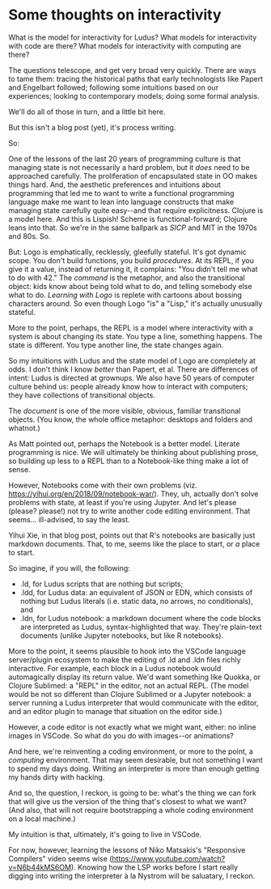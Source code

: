 # Some thoughts on interactivity

What is the model for interactivity for Ludus? What models for interactivity with code are there? What models for interactivity with computing are there?

The questions telescope, and get very broad very quickly. There are ways to tame them: tracing the historical paths that early technologists like Papert and Engelbart followed; following some intuitions based on our experiences; looking to contemporary models; doing some formal analysis.

We'll do all of those in turn, and a little bit here.

But this isn't a blog post (yet), it's process writing.

So:

One of the lessons of the last 20 years of programming culture is that managing state is not necessarily a hard problem, but it _does_ need to be approached carefully. The proliferation of encapsulated state in OO makes things hard. And, the aesthetic preferences and intuitions about programming that led me to want to write a functional programming language make me want to lean into language constructs that make managing state carefully quite easy--and that require explicitness. Clojure is a model here. And this is Lispish! Scheme is functional-forward; Clojure leans into that. So we're in the same ballpark as _SICP_ and MIT in the 1970s and 80s. So.

But: Logo is emphatically, recklessly, gleefully stateful. It's got dynamic scope. You don't build functions, you build _procedures_. At its REPL, if you give it a value, instead of returning it, it complains: "You didn't tell me what to do with 42." The _command_ is the metaphor, and also the transitional object: kids know about being told what to do, and telling somebody else what to do. _Learning with Logo_ is replete with cartoons about bossing characters around. So even though Logo "is" a "Lisp," it's actually unusually stateful.

More to the point, perhaps, the REPL is a model where interactivity with a system is about changing its state. You type a line, something happens. The state is different. You type another line, the state changes again.

So my intuitions with Ludus and the state model of Logo are completely at odds. I don't think I know _better_ than Papert, et al. There are differences of intent: Ludus is directed at grownups. We also have 50 years of computer culture behind us: people already know how to interact with computers; they have collections of transitional objects.

The _document_ is one of the more visible, obvious, familiar transitional objects. (You know, the whole office metaphor: desktops and folders and whatnot.)

As Matt pointed out, perhaps the Notebook is a better model. Literate programming is nice. We will ultimately be thinking about publishing prose, so building up less to a REPL than to a Notebook-like thing make a lot of sense.

However, Notebooks come with their own problems (viz. https://yihui.org/en/2018/09/notebook-war/). They, uh, actually don't solve problems with state, at least if you're using Jupyter. And let's please (please? please!) not try to write another code editing environment. That seems... ill-advised, to say the least. 

Yihui Xie, in that blog post, points out that R's notebooks are basically just markdown documents. That, to me, seems like the place to start, or _a_ place to start.

So imagine, if you will, the following:
* .ld, for Ludus scripts that are nothing but scripts;
* .ldd, for Ludus data: an equivalent of JSON or EDN, which consists of nothing but Ludus literals (i.e. static data, no arrows, no conditionals), and
* .ldn, for Ludus notebook: a markdown document where the code blocks are interpreted as Ludus, syntax-highlighted that way. They're plain-text documents (unlike Jupyter notebooks, but like R notebooks).

More to the point, it seems plausible to hook into the VSCode language server/plugin ecosystem to make the editing of .ld and .ldn files richly interactive. For example, each block in a Ludus notebook would automagically display its return value. We'd want something like Quokka, or Clojure Sublimed: a "REPL" in the editor, not an actual REPL. (The model would be not so different than Clojure Sublimed or a Jupyter notebook: a server running a Ludus interpreter that would communicate with the editor, and an editor plugin to manage that situation on the editor side.)

However, a code editor is not exactly what we might want, either: no inline images in VSCode. So what do you do with images--or animations?

And here, we're reinventing a coding environment, or more to the point, a _computing_ environment. That may seem desirable, but not something I want to spend my days doing. Writing an interpreter is more than enough getting my hands dirty with hacking. 

And so, the question, I reckon, is going to be: what's the thing we can fork that will give us the version of 		the thing that's closest to what we want? (And also, that will not require bootstrapping a whole coding environment on a local machine.)

My intuition is that, ultimately, it's going to live in VSCode.

For now, however, learning the lessons of Niko Matsakis's "Responsive Compilers" video seems wise (https://www.youtube.com/watch?v=N6b44kMS6OM). Knowing how the LSP works before I start really digging into writing the interpreter à la Nystrom will be saluatary, I reckon.